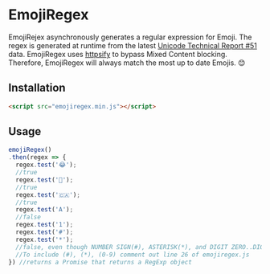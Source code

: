 # EmojiRegex

EmojiRejex asynchronously generates a regular expression for Emoji. The regex is generated at runtime from the latest [Unicode Technical Report #51](http://unicode.org/Public/emoji/latest/emoji-data.txt) data. EmojiRegex uses [httpsify](https://httpsify.xeodou.me/) to bypass Mixed Content blocking. Therefore, EmojiRegex will always match the most up to date Emojis. 😊

## Installation

```html
<script src="emojiregex.min.js"></script>
```

## Usage
  ```js
emojiRegex()
  .then(regex => {
    regex.test('😂');
    //true
    regex.test('💩');
    //true
    regex.test('🇨🇦');
    //true
    regex.test('A');
    //false
    regex.test('1');
    regex.test('#');
    regex.test('*');
    //false, even though NUMBER SIGN(#), ASTERISK(*), and DIGIT ZERO..DIGIT NINE(0-9) are part of the standard, they are excluded.
    //To include (#), (*), (0-9) comment out line 26 of emojiregex.js
 }) //returns a Promise that returns a RegExp object

```
